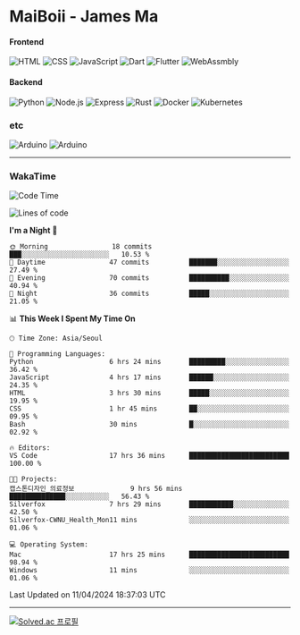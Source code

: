 # MaiBoii - James Ma

#### Frontend
![HTML](https://img.shields.io/badge/-HTML-E34F26?style=flat-square&logo=html5&logoColor=white)
![CSS](https://img.shields.io/badge/-CSS-1572B6?style=flat-square&logo=css3)
![JavaScript](https://img.shields.io/badge/-JavaScript-F7DF1E?style=flat-square&logo=javascript&logoColor=black)
![Dart](https://img.shields.io/badge/-Dart-0175C2?style=flat-square&logo=dart)
![Flutter](https://img.shields.io/badge/-Flutter-02569B?style=flat-square&logo=flutter)
![WebAssmbly](https://img.shields.io/badge/-WebAssembly-654FF0?style=flat-square&logo=webassembly&logoColor=white)


#### Backend
![Python](https://img.shields.io/badge/-Python-3776AB?style=flat-square&logo=python&logoColor=white)
![Node.js](https://img.shields.io/badge/-Node.js-339933?style=flat-square&logo=node.js&logoColor=white)
![Express](https://img.shields.io/badge/-Express-339933?style=flat-square&logo=express&logoColor=white)
![Rust](https://img.shields.io/badge/-Rust-000000?style=flat-square&logo=rust&logoColor=white)
![Docker](https://img.shields.io/badge/-Docker-2496ED?style=flat-square&logo=docker&logoColor=white)
![Kubernetes](https://img.shields.io/badge/-Kubernetes-326CE5?style=flat-square&logo=kubernetes&logoColor=white)


### etc
![Arduino](https://img.shields.io/badge/-Arduino-00878F?style=flat-square&logo=arduino&logoColor=white)
![Arduino](https://img.shields.io/badge/-Bevy-232326?style=flat-square&logo=bevy&logoColor=white)

---
### WakaTime
<!--START_SECTION:waka-->
![Code Time](http://img.shields.io/badge/Code%20Time-786%20hrs%2010%20mins-blue)

![Lines of code](https://img.shields.io/badge/From%20Hello%20World%20I%27ve%20Written-152.1%20thousand%20lines%20of%20code-blue)

**I'm a Night 🦉** 

```text
🌞 Morning                18 commits          ███░░░░░░░░░░░░░░░░░░░░░░   10.53 % 
🌆 Daytime                47 commits          ███████░░░░░░░░░░░░░░░░░░   27.49 % 
🌃 Evening                70 commits          ██████████░░░░░░░░░░░░░░░   40.94 % 
🌙 Night                  36 commits          █████░░░░░░░░░░░░░░░░░░░░   21.05 % 
```


📊 **This Week I Spent My Time On** 

```text
🕑︎ Time Zone: Asia/Seoul

💬 Programming Languages: 
Python                   6 hrs 24 mins       █████████░░░░░░░░░░░░░░░░   36.42 % 
JavaScript               4 hrs 17 mins       ██████░░░░░░░░░░░░░░░░░░░   24.35 % 
HTML                     3 hrs 30 mins       █████░░░░░░░░░░░░░░░░░░░░   19.95 % 
CSS                      1 hr 45 mins        ██░░░░░░░░░░░░░░░░░░░░░░░   09.95 % 
Bash                     30 mins             █░░░░░░░░░░░░░░░░░░░░░░░░   02.92 % 

🔥 Editors: 
VS Code                  17 hrs 36 mins      █████████████████████████   100.00 % 

🐱‍💻 Projects: 
캡스톤디자인_의료정보              9 hrs 56 mins       ██████████████░░░░░░░░░░░   56.43 % 
Silverfox                7 hrs 29 mins       ███████████░░░░░░░░░░░░░░   42.50 % 
Silverfox-CWNU_Health_Mon11 mins             ░░░░░░░░░░░░░░░░░░░░░░░░░   01.06 % 

💻 Operating System: 
Mac                      17 hrs 25 mins      █████████████████████████   98.94 % 
Windows                  11 mins             ░░░░░░░░░░░░░░░░░░░░░░░░░   01.06 % 
```


 Last Updated on 11/04/2024 18:37:03 UTC
<!--END_SECTION:waka-->
---
[![Solved.ac
프로필](http://mazassumnida.wtf/api/v2/generate_badge?boj=msu2020)](https://solved.ac/msu2020)
